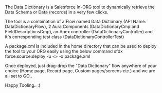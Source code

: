 The Data Dictionary is a Salesforce In-ORG tool to dynamically retrieve the Data Schema or Data (records) in a very few clicks.

The tool is a combination of a Flow named Data Dictionary (API Name: DataDictionaryFlow), 2 Aura Components (DataDictionaryCmp and FieldDescriptionsCmp), an Apex controller (DataDictionaryController) and it's corresponding test class (DataDictionaryControllerTest)

A package.xml is included in the home directory that can be used to deploy the tool to your ORG easily using the below command
sfdx force:source:deploy -u <<Org Alis>> -x package.xml
  
Once deployed, just drag-drop the "Data Dictionary" flow anywhere of your choice (Home page, Record page, Custom pages/screens etc.) and we are all set to GO..
  
Happy Tooling.. :)
